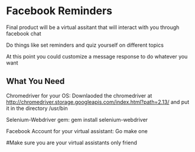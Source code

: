 # Facebook Reminders
Final product will be a virtual assitant that will interact with you through facebook chat

Do things like set reminders and quiz yourself on different topics

At this point you could customize a message response to do whatever you want

## What You Need

Chromedriver for your OS: Downlaoded the chromedriver at http://chromedriver.storage.googleapis.com/index.html?path=2.13/ and put it in the directory /usr/bin

Selenium-Webdriver gem: gem install selenium-webdriver

Facebook Account for your virtual assistant: Go make one

#Make sure you are your virtual assistants only friend
